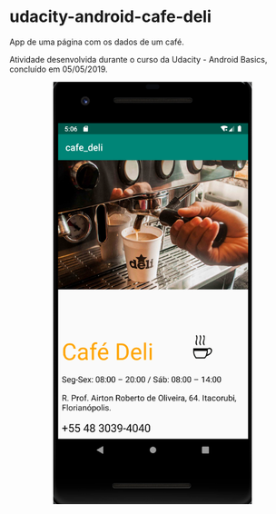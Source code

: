 # udacity-android-cafe-deli

App de uma página com os dados de um café. 

Atividade desenvolvida durante o curso da Udacity - Android Basics, concluído em 05/05/2019.

<p align="center">
  <img src="cafe_deli.png" width="350" title="hover text">
</p>
